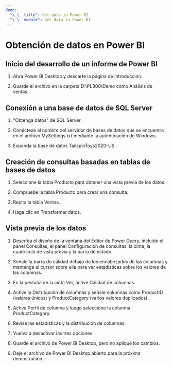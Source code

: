 ```yaml
---
demo:
  "\_\_ title": Get data in Power BI
  "\_\_ module": Get data in Power BI
---
```

# Obtención de datos en Power BI

## Inicio del desarrollo de un informe de Power BI

1. Abra Power BI Desktop y descarte la página de introducción.

1. Guarde el archivo en la carpeta D:\PL300\Demo como Análisis de ventas.

## Conexión a una base de datos de SQL Server

1. "Obtenga datos" de SQL Server.

1. Conéctese al nombre del servidor de bases de datos que se encuentra en el archivo MySettings.txt mediante la autenticación de Windows.

1. Expanda la base de datos TailspinToys2020-US.

## Creación de consultas basadas en tablas de bases de datos

1. Seleccione la tabla Producto para obtener una vista previa de los datos.

1. Compruebe la tabla Producto para crear una consulta.

1. Repita la tabla Ventas.

1. Haga clic en Transformar datos.

## Vista previa de los datos

1. Describa el diseño de la ventana del Editor de Power Query, incluido el panel Consultas, el panel Configuración de consultas, la cinta, la cuadrícula de vista previa y la barra de estado.

1. Señale la barra de calidad debajo de los encabezados de las columnas y mantenga el cursor sobre ella para ver estadísticas sobre los valores de las columnas.

1. En la pestaña de la cinta Ver, active Calidad de columnas.

1. Active la Distribución de columnas y señale columnas como ProductID (valores únicos) y ProductCategory (varios valores duplicados).

1. Active Perfil de columna y luego seleccione la columna ProductCategory.

1. Revise las estadísticas y la distribución de columnas.

1. Vuelva a desactivar las tres opciones.

1. Guarde el archivo de Power BI Desktop, pero no aplique los cambios.

1. Deje el archivo de Power BI Desktop abierto para la próxima demostración.
